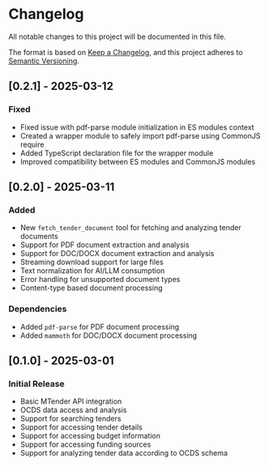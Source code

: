 # Changelog

All notable changes to this project will be documented in this file.

The format is based on [Keep a Changelog](https://keepachangelog.com/en/1.0.0/),
and this project adheres to [Semantic Versioning](https://semver.org/spec/v2.0.0.html).

## [0.2.1] - 2025-03-12

### Fixed
- Fixed issue with pdf-parse module initialization in ES modules context
- Created a wrapper module to safely import pdf-parse using CommonJS require
- Added TypeScript declaration file for the wrapper module
- Improved compatibility between ES modules and CommonJS modules

## [0.2.0] - 2025-03-11

### Added
- New `fetch_tender_document` tool for fetching and analyzing tender documents
- Support for PDF document extraction and analysis
- Support for DOC/DOCX document extraction and analysis
- Streaming download support for large files
- Text normalization for AI/LLM consumption
- Error handling for unsupported document types
- Content-type based document processing

### Dependencies
- Added `pdf-parse` for PDF document processing
- Added `mammoth` for DOC/DOCX document processing

## [0.1.0] - 2025-03-01

### Initial Release
- Basic MTender API integration
- OCDS data access and analysis
- Support for searching tenders
- Support for accessing tender details
- Support for accessing budget information
- Support for accessing funding sources
- Support for analyzing tender data according to OCDS schema